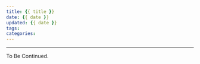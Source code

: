 ```yaml
---
title: {{ title }}
date: {{ date }}
updated: {{ date }}
tags:
categories:
---
```


<!-- more -->

---

To Be Continued.

